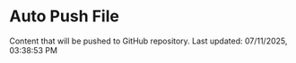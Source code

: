 # Auto Push File

Content that will be pushed to GitHub repository.
Last updated: 07/11/2025, 03:38:53 PM